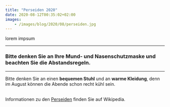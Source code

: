 ```yaml
---
title: "Perseiden 2020"
date: 2020-08-12T00:35:02+02:00
images:
    - /images/blog/2020/08/perseiden.jpg
---
```

lorem impsum

---
### Bitte denken Sie an Ihre Mund- und Nasenschutzmaske und beachten Sie die Abstandsregeln.

---
Bitte denken Sie an einen **bequemen Stuhl** und an **warme Kleidung**, denn im August können die Abende schon recht kühl sein.

&nbsp;  
Informationen zu den [Perseiden](https://de.wikipedia.org/wiki/Perseiden) finden Sie auf Wikipedia.
